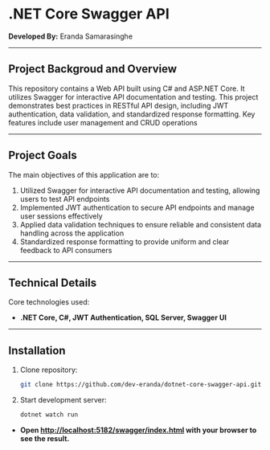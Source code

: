 
# .NET Core Swagger API

**Developed By:** Eranda Samarasinghe
<hr />

## Project Backgroud and Overview
This repository contains a Web API built using C# and ASP.NET Core. It utilizes Swagger for interactive API documentation and testing. This project demonstrates best practices in RESTful API design, including JWT authentication, data validation, and standardized response formatting. Key features include user management and CRUD operations
<hr />

## Project Goals
The main objectives of this application are to:

1. Utilized Swagger for interactive API documentation and testing, allowing users to test API endpoints
2. Implemented JWT authentication to secure API endpoints and manage user sessions effectively
3. Applied data validation techniques to ensure reliable and consistent data handling across the application
4. Standardized response formatting to provide uniform and clear feedback to API consumers
<hr />

## Technical Details
Core technologies used: 

- **.NET Core, C#, JWT Authentication, SQL Server, Swagger UI**
<hr />

## Installation
1. Clone repository:
   ```sh
   git clone https://github.com/dev-eranda/dotnet-core-swagger-api.git
   
2. Start development server:
   ```sh
   dotnet watch run
   
  - **Open [http://localhost:5182/swagger/index.html](http://localhost:5182/swagger/index.html) with your browser to see the result.**
